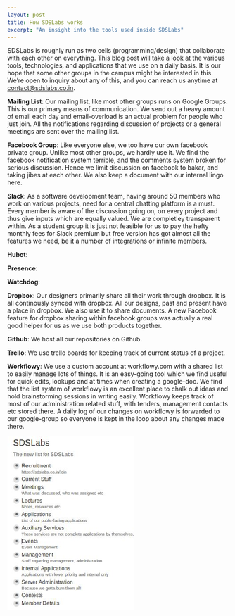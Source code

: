 ```yaml
---
layout: post
title: How SDSLabs works
excerpt: "An insight into the tools used inside SDSLabs"
---
```


SDSLabs is roughly run as two cells (programming/design) that collaborate with each other on everything. This blog post will take a look at the various tools, technologies, and applications that we use on a daily basis. It is our hope that some other groups in the campus might be interested in this. We’re open to inquiry about any of this, and you can reach us anytime at contact@sdslabs.co.in.

**Mailing List**: Our mailing list, like most other groups runs on Google Groups. This is our primary means of communication. We send out a heavy amount of email each day and email-overload is an actual problem for people who just join. All the notifications regarding discussion of projects or a general meetings are sent over the mailing list.

**Facebook Group**: Like everyone else, we too have our own facebook private group. Unlike most other groups, we hardly use it. We find the facebook notification system terrible, and the comments system broken for serious discussion. Hence we limit discussion on facebook to bakar, and taking jibes at each other. We also keep a document with our internal lingo here.

**Slack**: As a software development team, having around 50 members who work on various projects, need for a central chatting platform is a must. Every member is aware of the discussion going on, on every project and thus give inputs which are equally valued. We are completley transparent within. As a student group it is just not feasible for us to pay the hefty monthly fees for Slack premium but free version has got almost all the features we need, be it a number of integrations or infinite members.

**Hubot**:

**Presence**:

**Watchdog**:

**Dropbox**: Our designers primarily share all their work through dropbox. It is all continously synced with dropbox. All our designs, past and present have a place in dropbox. We also use it to share documents. A new Facebook feature for dropbox sharing within facebook groups was actually a real good helper for us as we use both products together.

**Github**: We host all our repositories on Github.

**Trello**: We use trello boards for keeping track of current status of a project.

**Workflowy**: We use a custom account at workflowy.com with a shared list to easily manage lots of things. It is an easy-going tool which we find useful for quick edits, lookups and at times when creating a google-doc. We find that the list system of workflowy is an excellent place to chalk out ideas and hold brainstorming sessions in writing easily. Workflowy keeps track of most of our administration related stuff, with tenders, management contacts etc stored there. A daily log of our changes on workflowy is forwarded to our google-group so everyone is kept in the loop about any changes made there.

![Workflowy Home Page](/images/posts/workflowy.jpg)
